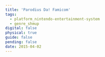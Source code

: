 ```yaml
---
title: 'Parodius Da! Famicom'
tags:
  - platform_nintendo-entertainment-system
  - genre_shmup
digital: false
physical: true
guide: false
pending: false
date: 2015-04-02
---
```


